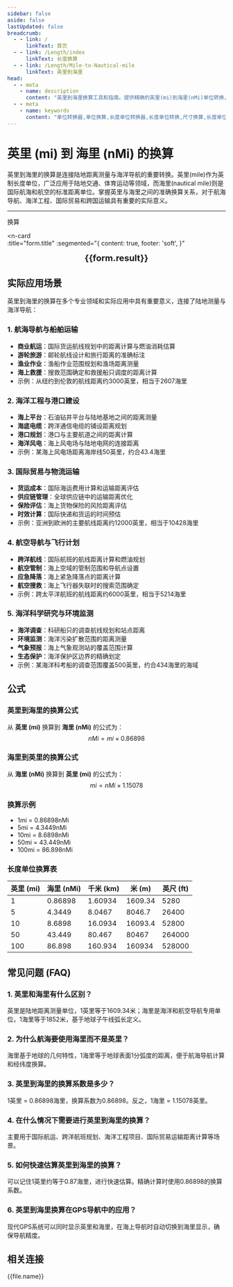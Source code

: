 ```yaml
---
sidebar: false
aside: false
lastUpdated: false
breadcrumb:
  - - link: /
      linkText: 首页
  - - link: /Length/index
      linkText: 长度换算
  - - link: /Length/Mile-to-Nautical-mile
      linkText: 英里到海里
head:
  - - meta
    - name: description
      content: "英里到海里换算工具和指南。提供精确的英里(mi)到海里(nMi)单位转换，包含换算公式、实际应用场景和详细计算示例。适用于航海、海洋工程和国际贸易等领域的长度单位换算需求。"
  - - meta
    - name: keywords
      content: "单位转换器,单位换算,长度单位转换器,长度单位转换,尺寸换算,长度单位换算,长度单位换算表,英里换算,海里换算,英里到海里,mi换算,nMi换算,航海单位,海洋距离,国际单位,英制单位,公制单位,距离测量,长度计算,换算工具,在线换算,精确换算,mi,nMi,km,m,cm,mm,英里,海里,千米,米,厘米,毫米,航海里程,海洋工程,船舶导航,海上距离"
---
```

# 英里 (mi) 到 海里 (nMi) 的换算

英里到海里的换算是连接陆地距离测量与海洋导航的重要转换。英里(mile)作为英制长度单位，广泛应用于陆地交通、体育运动等领域，而海里(nautical mile)则是国际航海和航空的标准距离单位。掌握英里与海里之间的准确换算关系，对于航海导航、海洋工程、国际贸易和跨国运输具有重要的实际意义。

---
<script setup>
import { onMounted, reactive, inject, ref } from 'vue'
import { NButton, NForm, NFormItem, NInput, NInputNumber, NSelect, NCard, useMessage,NGrid ,NGi } from 'naive-ui'
import { defineClientComponent } from 'vitepress'
import { Length } from '../files';
const seoKey = ['单位转换器','单位换算','长度单位转换器','长度单位转换','尺寸换算','长度单位换算','长度单位换算表','英里换算','海里换算','英里到海里','mi换算','nMi换算','航海单位','海洋距离','国际单位','英制单位','公制单位','距离测量','长度计算','换算工具','在线换算','精确换算','mi','nMi','km','m','cm','mm','英里','海里','千米','米','厘米','毫米','航海里程','海洋工程','船舶导航','海上距离']
const convert = inject('convert')

const form = reactive({
  number: null,
  result: '',
  title: '英里 (mi) 到海里 (nMi) 的长度单位换算'
})

const convertHandler = () => {
  if (form.number !== null && !isNaN(form.number)) {
    const convertedValue = parseFloat(form.number) * 0.86898
    form.result = `${form.number}mi = ${convertedValue.toFixed(5)}nMi`
  } else {
    form.result = '请输入有效的数值。'
  }
}
</script>

<n-form size="large" :model="form">
  <n-form-item label="英里 (mi)">
    <n-input-number v-model:value="form.number" placeholder="输入英里" style="width: 100%" />
  </n-form-item>
  <n-form-item>
    <n-button type="info" @click="convertHandler" block>换算</n-button>
  </n-form-item>
</n-form>

<n-card  
  :title="form.title"
  :segmented="{
    content: true,
    footer: 'soft',
  }"
>
  <div  style="text-align:center;font-size:20px;">
    <strong>{{form.result}}</strong>
  </div>
    <template #footer>
    <div>
      <span v-for="item of seoKey">{{item}}，</span>
    </div>
  </template>
</n-card>

## 实际应用场景

英里到海里的换算在多个专业领域和实际应用中具有重要意义，连接了陆地测量与海洋导航：

### 1. 航海导航与船舶运输
- **商业航运**：国际货运航线规划中的距离计算与燃油消耗估算
- **游轮旅游**：邮轮航线设计和旅行距离的准确标注
- **渔业作业**：渔船作业范围规划和渔场距离测量
- **海上救援**：搜救范围确定和救援船只调度的距离计算
- 示例：从纽约到伦敦的航线距离约3000英里，相当于2607海里

### 2. 海洋工程与港口建设
- **海上平台**：石油钻井平台与陆地基地之间的距离测量
- **海底电缆**：跨洋通信电缆的铺设距离规划
- **港口规划**：港口与主要航道之间的距离计算
- **海洋风电**：海上风电场与陆地电网的连接距离
- 示例：某海上风电场距离海岸线50英里，约合43.4海里

### 3. 国际贸易与物流运输
- **货运成本**：国际海运费用计算和运输距离评估
- **供应链管理**：全球供应链中的运输距离优化
- **保险评估**：海上货物保险的风险距离评估
- **时效计算**：国际快递和货运的时间预估
- 示例：亚洲到欧洲的主要航线距离约12000英里，相当于10428海里

### 4. 航空导航与飞行计划
- **跨洋航线**：国际航班的航线距离计算和燃油规划
- **航空管制**：海上空域的管制范围和导航点设置
- **应急降落**：海上紧急降落点的距离计算
- **航空搜救**：海上飞行器失联时的搜索范围确定
- 示例：跨太平洋航班的航线距离约6000英里，相当于5214海里

### 5. 海洋科学研究与环境监测
- **海洋调查**：科研船只的调查航线规划和站点距离
- **环境监测**：海洋污染扩散范围的距离测量
- **气象预报**：海上气象观测站的覆盖范围计算
- **生态保护**：海洋保护区边界的精确划定
- 示例：某海洋科考船的调查范围覆盖500英里，约合434海里的海域

## 公式

### 英里到海里的换算公式
从 **英里 (mi)** 换算到 **海里 (nMi)** 的公式为：
$$ nMi = mi \times 0.86898 $$

### 海里到英里的换算公式
从 **海里 (nMi)** 换算到 **英里 (mi)** 的公式为：
$$ mi = nMi \times 1.15078 $$

### 换算示例
- 1mi = 0.86898nMi
- 5mi = 4.3449nMi
- 10mi = 8.6898nMi
- 50mi = 43.449nMi
- 100mi = 86.898nMi

### 长度单位换算表
| 英里 (mi) | 海里 (nMi) | 千米 (km) | 米 (m) | 英尺 (ft) |
|-----------|------------|-----------|--------|----------|
| 1 | 0.86898 | 1.60934 | 1609.34 | 5280 |
| 5 | 4.3449 | 8.0467 | 8046.7 | 26400 |
| 10 | 8.6898 | 16.0934 | 16093.4 | 52800 |
| 50 | 43.449 | 80.467 | 80467 | 264000 |
| 100 | 86.898 | 160.934 | 160934 | 528000 |

## 常见问题 (FAQ)

### 1. 英里和海里有什么区别？
英里是陆地距离测量单位，1英里等于1609.34米；海里是海洋和航空导航专用单位，1海里等于1852米，基于地球子午线弧长定义。

### 2. 为什么航海要使用海里而不是英里？
海里基于地球的几何特性，1海里等于地球表面1分弧度的距离，便于航海导航计算和经纬度换算。

### 3. 英里到海里的换算系数是多少？
1英里 = 0.86898海里，换算系数为0.86898。反之，1海里 = 1.15078英里。

### 4. 在什么情况下需要进行英里到海里的换算？
主要用于国际航运、跨洋航班规划、海洋工程项目、国际贸易运输距离计算等场景。

### 5. 如何快速估算英里到海里的换算？
可以记住1英里约等于0.87海里，进行快速估算。精确计算时使用0.86898的换算系数。

### 6. 英里到海里换算在GPS导航中的应用？
现代GPS系统可以同时显示英里和海里，在海上导航时自动切换到海里显示，确保导航精度。

## 相关连接
<n-grid x-gap="12" :cols="2">
  <n-gi v-for="(file, index) in Length" :key="index">
    <n-button
      text
      tag="a"
      :href="file.path"
      type="info"
    >
      {{file.name}}
    </n-button>
  </n-gi>
</n-grid>